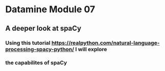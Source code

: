 # Datamine Module 07
## A deeper look at spaCy
### Using this tutorial https://realpython.com/natural-language-processing-spacy-python/ I will explore
### the capabilites of spaCy
